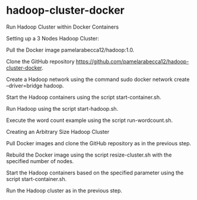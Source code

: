 # hadoop-cluster-docker
Run Hadoop Cluster within Docker Containers

Setting up a 3 Nodes Hadoop Cluster: 

Pull the Docker image pamelarabecca12/hadoop:1.0. 

Clone the GitHub repository https://github.com/pamelarabecca12/hadoop-cluster-docker. 

Create a Hadoop network using the command sudo docker network create –driver=bridge hadoop. 

Start the Hadoop containers using the script start-container.sh. 

Run Hadoop using the script start-hadoop.sh. 

Execute the word count example using the script run-wordcount.sh. 

Creating an Arbitrary Size Hadoop Cluster 

Pull Docker images and clone the GitHub repository as in the previous step. 

Rebuild the Docker image using the script resize-cluster.sh with the specified number of nodes. 

Start the Hadoop containers based on the specified parameter using the script start-container.sh. 

Run the Hadoop cluster as in the previous step. 
